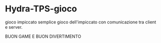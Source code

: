 # Hydra-TPS-gioco
gioco impiccato
semplice gioco dell'impiccato con comunicazione tra client e server.

 BUON GAME E BUON DIVERTIMENTO
